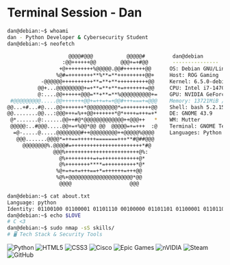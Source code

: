 # Terminal Session - Dan

```bash
dan@debian:~$ whoami
dan - Python Developer & Cybersecurity Student
dan@debian:~$ neofetch

                    @@@@#@@@           @@@@@#         dan@debian
                  :@@++++++@@        @@@+=+#@@        ---------------
                 +@+++++++++%@@@@@.@@#+++++++@@      OS: Debian GNU/Linux
                %@#=++++++++**%**=**+++++++++@@+     Host: ROG Gaming
           -@@@@@@++++++++++**=**+**++++++++++@@     Kernel: 6.5.0-debian
          @@+...@@@@@@@@@+=+**=**+**+=+++++++=@@     CPU: Intel i7-14700K (20) @ 5.6GHz
          @:....@@++++++@@@=**+**=**%@@@@@@@@@@+=    GPU: NVIDIA GeForce RTX 4070
 #@@@@@@@@@.....@@+++++++@@+=++=+=+@@#+++===+=@@@    Memory: 13721MiB / 32768MiB
@@...+#...#@....@@+++++++*@@@@@@@@@@*=+++++++++@@    Shell: bash 5.2.15
@@........@@...:@@@+++=%++@@+++++++*@*++++=+++=+*    DE: GNOME 43.9
 @*.......@:......@@++#@*@@@@@@@@@@@@@++@@@++   *    WM: Mutter
 @@@@@:..#@@@.....@@+=+%@@*@@ @@  @@@@@=+=+++  :@    Terminal: GNOME Terminal
  =@-.....@.....@@@@@@@@#++@@@@@@@@@++@@@@@%@@@@     Languages: Python
   @@@.......@@@@*=++==++++++=======+++**#@##@@@     
     @@@@@@@@%.@@@@#=+++++++++++++++++++++++*#@      
               @@@%++++++++++++++++++++++++@%:       
                 @%+++++++++=+=++++++++++++@*        
                 @%++++++++****=++++++++++*@*
                %@+=+=+=+++==+*=++++++=+++@@
                %@%+@@@@@@@@@@@@@@@@@@@@@*@@
                 @@@@                   @@@

dan@debian:~$ cat about.txt
Language: python
Identity: 01100100 01100001 01101110 00100000 01101101 01100001 01101101 01101111 01110011
dan@debian:~$ echo $LOVE
# C <3
dan@debian:~$ sudo nmap -sS skills/
# 🖥️ Tech Stack & Security Tools
```

![Python](https://img.shields.io/badge/python-3670A0?style=for-the-badge&logo=python&logoColor=ffdd54) ![HTML5](https://img.shields.io/badge/html5-%23E34F26.svg?style=for-the-badge&logo=html5&logoColor=white) ![CSS3](https://img.shields.io/badge/css3-%231572B6.svg?style=for-the-badge&logo=css3&logoColor=white) ![Cisco](https://img.shields.io/badge/cisco-%23049fd9.svg?style=for-the-badge&logo=cisco&logoColor=black) ![Epic Games](https://img.shields.io/badge/epicgames-%23313131.svg?style=for-the-badge&logo=epicgames&logoColor=white) ![nVIDIA](https://img.shields.io/badge/nVIDIA-%2376B900.svg?style=for-the-badge&logo=nVIDIA&logoColor=white) ![Steam](https://img.shields.io/badge/steam-%23003366.svg?style=for-the-badge&logo=steam&logoColor=white) ![GitHub](https://img.shields.io/badge/github-%23121011.svg?style=for-the-badge&logo=github&logoColor=white)

